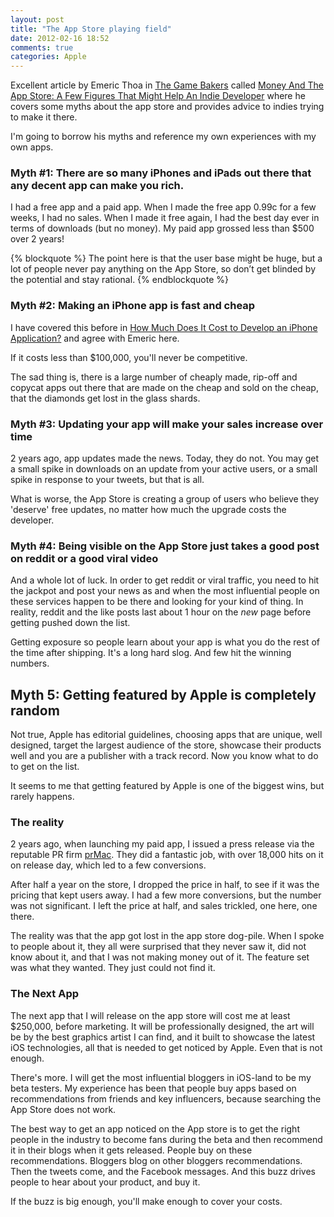 ```yaml
---
layout: post
title: "The App Store playing field"
date: 2012-02-16 18:52
comments: true
categories: Apple
---
```


Excellent article by Emeric Thoa in [The Game Bakers](http://thegamebakers.com/) called [Money And The App Store: A Few Figures That Might Help An Indie Developer](http://thegamebakers.com/money-and-the-app-store-a-few-figures-that-might-help-an-indie-developer.html) where he covers some myths about the app store and provides advice to indies trying to make it there.

I'm going to borrow his myths and reference my own experiences with my own apps.

<!--more-->

### Myth #1: There are so many iPhones and iPads out there that any decent app can make you rich.

I had a free app and a paid app.  When I made the free app 0.99c for a few weeks, I had no sales. When I made it free again, I had the best day ever in terms of downloads (but no money). My paid app grossed less than $500 over 2 years!

{% blockquote %}
The point here is that the user base might be huge, but a lot of people never pay anything on the App Store, so don’t get blinded by the potential and stay rational.
{% endblockquote %}

### Myth #2: Making an iPhone app is fast and cheap

I have covered this before in [How Much Does It Cost to Develop an iPhone Application?](http://www.noverse.com/blog/2010/12/how-much-does-it-cost-to-develop-an-iphone-application/) and agree with Emeric here.

If it costs less than $100,000, you'll never be competitive.

The sad thing is, there is a large number of cheaply made, rip-off and copycat apps out there that are made on the cheap and sold on the cheap, that the diamonds get lost in the glass shards.

### Myth #3: Updating your app will make your sales increase over time

2 years ago, app updates made the news. Today, they do not. You may get a small spike in downloads on an update from your active users, or a small spike in response to your tweets, but that is all.

What is worse, the App Store is creating a group of users who believe they 'deserve' free updates, no matter how much the upgrade costs the developer.

### Myth #4: Being visible on the App Store just takes a good post on reddit or a good viral video

And a whole lot of luck. In order to get reddit or viral traffic, you need to hit the jackpot and post your news as and when the most influential people on these services happen to be there and looking for your kind of thing. In reality, reddit and the like posts last about 1 hour on the *new* page before getting pushed down the list.

Getting exposure so people learn about your app is what you do the rest of the time after shipping.  It's a long hard slog.  And few hit the winning numbers.

## Myth 5: Getting featured by Apple is completely random

Not true, Apple has editorial guidelines, choosing apps that are unique, well designed, target the largest audience of the store, showcase their products well and you are a publisher with a track record. Now you know what to do to get on the list.

It seems to me that getting featured by Apple is one of the biggest wins, but rarely happens.

### The reality

2 years ago, when launching my paid app, I issued a press release via the reputable PR firm [prMac](http://prmac.com/). They did a fantastic job, with over 18,000 hits on it on release day, which led to a few conversions.

After half a year on the store, I dropped the price in half, to see if it was the pricing that kept users away. I had a few more conversions, but the number was not significant. I left the price at half, and sales trickled, one here, one there.

The reality was that the app got lost in the app store dog-pile. When I spoke to people about it, they all were surprised that they never saw it, did not know about it, and that I was not making money out of it. The feature set was what they wanted. They just could not find it.

### The Next App

The next app that I will release on the app store will cost me at least $250,000, before marketing. It will be professionally designed, the art will be by the best graphics artist I can find, and it built to showcase the latest iOS technologies, all that is needed to get noticed by Apple. Even that is not enough.

There's more. I will get the most influential bloggers in iOS-land to be my beta testers. My experience has been that people buy apps based on recommendations from friends and key influencers, because searching the App Store does not work.

The best way to get an app noticed on the App store is to get the right people in the industry to become fans during the beta and then recommend it in their blogs when it gets released.  People buy on these recommendations. Bloggers blog on other bloggers recommendations. Then the tweets come, and the Facebook messages. And this buzz drives people to hear about your product, and buy it.

If the buzz is big enough, you'll make enough to cover your costs.
